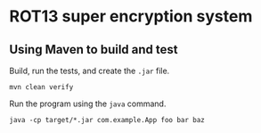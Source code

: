 # ROT13 super encryption system

## Using Maven to build and test

Build, run the tests, and create the `.jar` file.

```
mvn clean verify
```

Run the program using the `java` command.

```
java -cp target/*.jar com.example.App foo bar baz
```
